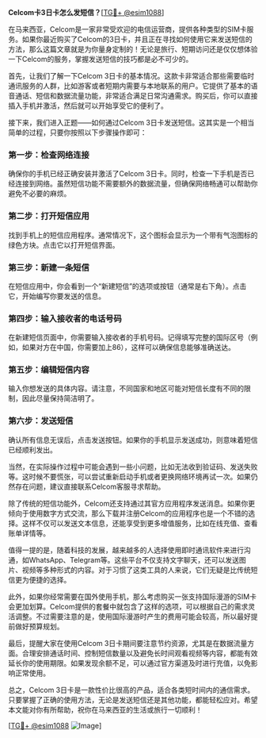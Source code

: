 **Celcom卡3日卡怎么发短信？**[[TG💪+ @esim1088](https://t.me/s/esim1088)]

在马来西亚，Celcom是一家非常受欢迎的电信运营商，提供各种类型的SIM卡服务。如果你最近购买了Celcom的3日卡，并且正在寻找如何使用它来发送短信的方法，那么这篇文章就是为你量身定制的！无论是旅行、短期访问还是仅仅想体验一下Celcom的服务，掌握发送短信的技巧都是必不可少的。

首先，让我们了解一下Celcom 3日卡的基本情况。这款卡非常适合那些需要临时通讯服务的人群，比如游客或者短期内需要与本地联系的用户。它提供了基本的语音通话、短信和数据流量功能，非常适合满足日常沟通需求。购买后，你可以直接插入手机并激活，然后就可以开始享受它的便利了。

接下来，我们进入正题——如何通过Celcom 3日卡发送短信。这其实是一个相当简单的过程，只要你按照以下步骤操作即可：

### 第一步：检查网络连接
确保你的手机已经正确安装并激活了Celcom 3日卡。同时，检查一下手机是否已经连接到网络。虽然短信功能不需要额外的数据流量，但确保网络畅通可以帮助你避免不必要的麻烦。

### 第二步：打开短信应用
找到手机上的短信应用程序。通常情况下，这个图标会显示为一个带有气泡图标的绿色方块。点击它以打开短信界面。

### 第三步：新建一条短信
在短信应用中，你会看到一个“新建短信”的选项或按钮（通常是右下角）。点击它，开始编写你要发送的信息。

### 第四步：输入接收者的电话号码
在新建短信页面中，你需要输入接收者的手机号码。记得填写完整的国际区号（例如，如果对方在中国，你需要加上86），这样可以确保信息能够准确送达。

### 第五步：编辑短信内容
输入你想发送的具体内容。请注意，不同国家和地区可能对短信长度有不同的限制，因此尽量保持简洁明了。

### 第六步：发送短信
确认所有信息无误后，点击发送按钮。如果你的手机显示发送成功，则意味着短信已经顺利发出。

当然，在实际操作过程中可能会遇到一些小问题，比如无法收到验证码、发送失败等。这时候不要慌张，可以尝试重新启动手机或者更换网络环境再试一次。如果仍然存在问题，建议直接联系Celcom客服寻求帮助。

除了传统的短信功能外，Celcom还支持通过其官方应用程序发送消息。如果你更倾向于使用数字方式交流，那么下载并注册Celcom的应用程序也是一个不错的选择。这样不仅可以发送文本信息，还能享受到更多增值服务，比如在线充值、查看账单详情等。

值得一提的是，随着科技的发展，越来越多的人选择使用即时通讯软件来进行沟通，如WhatsApp、Telegram等。这些平台不仅支持文字聊天，还可以发送图片、视频等多种形式的内容。对于习惯了这类工具的人来说，它们无疑是比传统短信更为便捷的选择。

此外，如果你经常需要在国外使用手机，那么考虑购买一张支持国际漫游的SIM卡会更加划算。Celcom提供的套餐中就包含了这样的选项，可以根据自己的需求灵活调整。不过需要注意的是，使用国际漫游时产生的费用可能会较高，所以最好提前做好预算规划。

最后，提醒大家在使用Celcom 3日卡期间要注意节约资源，尤其是在数据流量方面。合理安排通话时间、控制短信数量以及避免长时间观看视频等内容，都能有效延长你的使用期限。如果发现余额不足，可以通过官方渠道及时进行充值，以免影响正常使用。

总之，Celcom 3日卡是一款性价比很高的产品，适合各类短时间内的通信需求。只要掌握了正确的使用方法，无论是发送短信还是其他功能，都能轻松应对。希望本文能对你有所帮助，祝你在马来西亚的生活或旅行一切顺利！

[[TG💪+ @esim1088](https://t.me/s/esim1088) ![Image](https://i.postimg.cc/4NQfJmqS/Snipaste-2025-05-13-00-14-12.png)]